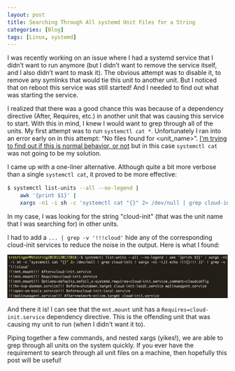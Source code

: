 ```yaml
---
layout: post
title: Searching Through All systemd Unit Files for a String
categories: [Blog]
tags: [Linux, systemd]
---
```


I was recently working on an issue where I had a systemd service that I didn’t want to run anymore (but I didn’t want to remove the service itself, and I also didn’t want to mask it). The obvious attempt was to disable it, to remove any symlinks that would tie this unit to another unit. But I noticed that on reboot this service was still started! And I needed to find out what was starting the service.

I realized that there was a good chance this was because of a dependency directive (After, Requires, etc.) in another unit that was causing this service to start. With this in mind, I knew I would want to grep through all of the units. My first attempt was to run `systemctl cat *`. Unfortunately I ran into an error early on in this attempt: “No files found for <unit_name>”. [I'm trying to find out if this is normal behavior, or not](https://github.com/systemd/systemd/issues/14082) but in this case `systemctl cat` was not going to be my solution.

I came up with a one-liner alternative. Although quite a bit more verbose than a single `systemctl cat`, it proved to be more effective:

```bash
$ systemctl list-units --all --no-legend | 
    awk '{print $1}' | 
    xargs -n1 -i sh -c 'systemctl cat "{}" 2> /dev/null | grep cloud-init | xargs -n1 -iJJ echo !!!{}!!! JJ'
```

In my case, I was looking for the string "cloud-init" (that was the unit name that I was searching for) in other units.

I had to add a `... | grep -v '!!!cloud'` hide any of the corresponding cloud-init services to reduce the noise in the output. Here is what I found:

![systemd search output for units](/images/systemd-unit-search.png)

And there it is! I can see that the `mnt.mount` unit has a `Requires=cloud-init.service` dependency directive. This is the offending unit that was causing my unit to run (when I didn't want it to).

Piping together a few commands, and nested xargs (yikes!), we are able to grep through all units on the system quickly. If you ever have the requirement to search through all unit files on a machine, then hopefully this post will be useful!
